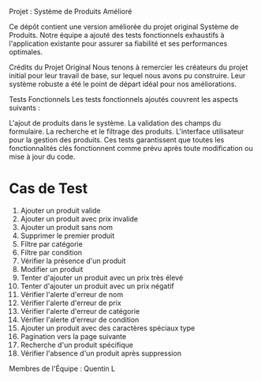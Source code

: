 Projet : Système de Produits Amélioré

Ce dépôt contient une version améliorée du projet original Système de Produits. Notre équipe a ajouté des tests fonctionnels exhaustifs à l'application existante pour assurer sa fiabilité et ses performances optimales.

Crédits du Projet Original
Nous tenons à remercier les créateurs du projet initial pour leur travail de base, sur lequel nous avons pu construire. Leur système robuste a été le point de départ idéal pour nos améliorations.

Tests Fonctionnels
Les tests fonctionnels ajoutés couvrent les aspects suivants :

L'ajout de produits dans le système.
La validation des champs du formulaire.
La recherche et le filtrage des produits.
L'interface utilisateur pour la gestion des produits.
Ces tests garantissent que toutes les fonctionnalités clés fonctionnent comme prévu après toute modification ou mise à jour du code.

# Cas de Test

1. Ajouter un produit valide
2. Ajouter un produit avec prix invalide
3. Ajouter un produit sans nom
4. Supprimer le premier produit
5. Filtre par catégorie
6. Filtre par condition
7. Vérifier la présence d'un produit
8. Modifier un produit
9. Tenter d'ajouter un produit avec un prix très élevé
10. Tenter d'ajouter un produit avec un prix négatif
11. Vérifier l'alerte d'erreur de nom
12. Vérifier l'alerte d'erreur de prix
13. Vérifier l'alerte d'erreur de catégorie
14. Vérifier l'alerte d'erreur de condition
15. Ajouter un produit avec des caractères spéciaux type
16. Pagination vers la page suivante
17. Recherche d'un produit spécifique
18. Vérifier l'absence d'un produit après suppression

Membres de l'Équipe :
Quentin L